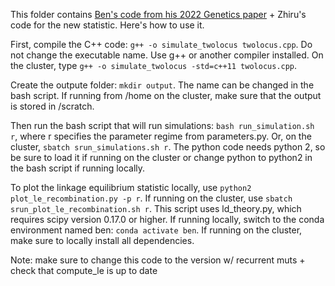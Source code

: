 This folder contains [Ben's code from his 2022 Genetics paper](https://github.com/bgoodlab/rare_ld) + Zhiru's code for the new statistic. Here's how to use it.  
  
First, compile the C++ code: `g++ -o simulate_twolocus twolocus.cpp`.  Do not change the executable name.  Use g++ or another compiler installed. On the cluster, type `g++ -o simulate_twolocus -std=c++11 twolocus.cpp`.   

Create the outpute folder: `mkdir output`. The name can be changed in the bash script. If running from /home on the cluster, make sure that the output is stored in /scratch.    
  
Then run the bash script that will run simulations: `bash run_simulation.sh r`, where r specifies the parameter regime from parameters.py. Or, on the cluster, `sbatch srun_simulations.sh r`. The python code needs python 2, so be sure to load it if running on the cluster or change python to python2 in the bash script if running locally.  
  
To plot the linkage equilibrium statistic locally, use `python2 plot_le_recombination.py -p r`. If running on the cluster, use `sbatch srun_plot_le_recombination.sh r`. This script uses ld_theory.py, which requires scipy version 0.17.0 or higher. If running locally, switch to the conda environment named ben: `conda activate ben`. If running on the cluster, make sure to locally install all dependencies.  
  
Note: make sure to change this code to the version w/ recurrent muts + check that compute_le is up to date
